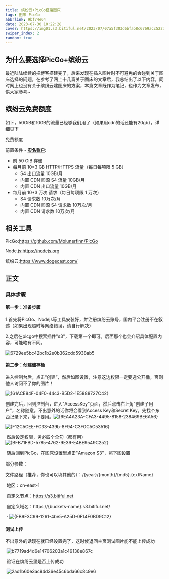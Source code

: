 ```yaml
---
title: 缤纷云+PicGo搭建图床
tags: 图床 PicGo
abbrlink: 9bf74e64
date: 2023-07-30 10:22:28
cover: https://img01.s3.bitiful.net/2023/07/07a5f303d6bfab8c6769acc522300c1b.webp
swiper_index: 2
random: true
---
```


## 为什么要选择PicGo+缤纷云

​		最近陆陆续续的把博客搭建完了，后来发现在插入图片时不可避免的会碰到关于图床选择的问题，在参考了网上十几篇关于图床的文章后，我总结出了以下内容，同时网上也没有关于缤纷云建图床的方案，本篇文章既作为笔记，也作为文章发布，供大家参考~



## 缤纷云免费额度

​		如下，50GiB和10GB的流量已经够我们用了（如果用cdn的话还能有20gb），详细见下

免费额度[](https://www.dogecast.com/docs/prices/basic#免费额度)

前置条件 - [**实名账户**](https://console.bitiful.net/users):

- 前 50 GiB 存储
- 每月前 10*3 GB HTTP/HTTPS 流量（每日每项限 5 GB）
  - S4 出口流量 10GB/月
  - 内置 CDN 回源 S4 流量 10GB/月
  - 内置 CDN 出口流量 10GB/月
- 每月前 10*3 万次 请求（每日每项限 1 万次）
  - S4 请求数 10万次/月
  - 内置 CDN 回源 S4 请求数 10万次/月
  - 内置 CDN 请求数 10万次/月

## 相关工具

PicGo:https://github.com/Molunerfinn/PicGo

Node.js:https://nodejs.org

缤纷云:https://www.dogecast.com/

## 正文

### 		具体步骤

#### 		第一步：准备步骤

​			1.首先将PicGo、Nodejs等工具安装好，并注册缤纷云账号，国内平台注册不在叙述（如果出现超时等网络错误，请自行解决）

​			2.之后在picgo中搜索插件"s3"，下载第一个即可。后面那个也会介绍具体配置内容，可能略有不同。

![6729ee5bc42bc1b2e0b362cdd5938ab5](https://img01.s3.bitiful.net/2023/07/6729ee5bc42bc1b2e0b362cdd5938ab5.png)

#### 第二步：创建储存桶

​			进入控制台后，点击“创建”，然后如图设置，注意这边权限一定要选公开桶，否则他人访问不了你的图片！

![{61ACE84F-04F0-44c3-B5D2-1E5888727C42}](https://img01.s3.bitiful.net/2023/07/ed5e0ad6ed54bbf68e7a63451f1ccfed.png)

​		创建完后，回到控制台，进入"AccessKey"页面，然后点击右上角"创建子用户"，名称随意。不出意外的话你将会看到Access Key和Secret Key。先找个东西记录下来，等下要用。![{6EA4A23A-CFA3-4495-8158-238469BE6A56}](https://img01.s3.bitiful.net/2023/07/2479d493c3702ca1ef00f56ddc18cc39.png)

![{F12C5CEE-FC33-439b-8F94-C3F0C5C53516}](https://img01.s3.bitiful.net/2023/07/263047613a2a07ca1117bd693ae8c863.png)

​			然后设定权限，务必四个全勾（都有用）	 ![{BFB71FBD-5785-4762-9E39-E4BE9549C252}](https://img01.s3.bitiful.net/2023/07/f56463c08d9aa61793eb004af016eb18.png)

​			随后回到PicGo，在图床设置里点击"Amazon S3"，照下图设置

部分参数：

​			文件路径（推荐，你也可以填其他的）：/{year}/{month}/{md5}.{extName}

​			地区：cn-east-1

​			自定义节点：https://s3.bitiful.net

​			自定义域名：https://{buckets-name}.s3.bitiful.net/

​	·				   ![{EB9F3C99-1261-4be5-A25D-0F14F0BD9C12}](https://img01.s3.bitiful.net/2023/07/eaa6eaca38052cb33317fc2301f384c3.png)

#### 			测试上传

​			不出意外的话现在就已经设置完了，这时候返回主页测试图片能不能上传成功

​			![b7719ad4d6e14706203a1c49138e867c](https://img01.s3.bitiful.net/2023/07/b7719ad4d6e14706203a1c49138e867c.png)

​			验证在缤纷云里是否上传成功

​	![2ad1b60e3ac94d36e45c6bda66c8c9e6](http://img01.s3.bitiful.net/2023/07/2ad1b60e3ac94d36e45c6bda66c8c9e6.png)

​		 
